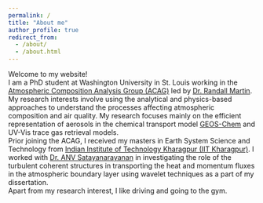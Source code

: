 ```yaml
---
permalink: /
title: "About me"
author_profile: true
redirect_from: 
  - /about/
  - /about.html
---
```


Welcome to my website!\
I am a PhD student at Washington University in St. Louis working in the [Atmospheric Composition Analysis Group (ACAG)](https://sites.wustl.edu/acag/) led by [Dr. Randall Martin](https://engineering.washu.edu/faculty/Randall-Martin.html). My research interests involve using the analytical and physics-based approaches to understand the processes affecting atmospheric composition and air quality. My research focuses mainly on the efficient representation of aerosols in the chemical transport model [GEOS-Chem](https://geoschem.github.io/index.html) and UV-Vis trace gas retrieval models.\
Prior joining the ACAG, I received my masters in Earth System Science and Technology from [Indian Institute of Technology Kharagpur (IIT Kharagpur)](https://www.iitkgp.ac.in/). I worked with [Dr. ANV Satayanarayanan](https://www.iitkgp.ac.in/department/CL/faculty/cl-anvsatya) in investigating the role of the turbulent coherent structures in transporting the heat and momentum fluxes in the atmospheric boundary layer using wavelet techniques as a part of my dissertation.\
Apart from my research interest, I like driving and going to the gym.  
